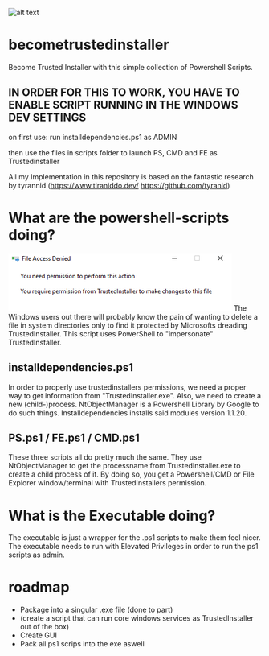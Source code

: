 ![alt text](https://github.com/realdcre/becometrustedinstaller/blob/main/assets/becometilogo-upscaled)



# becometrustedinstaller

Become Trusted Installer 
with this simple collection of Powershell Scripts.


## IN ORDER FOR THIS TO WORK, YOU HAVE TO ENABLE SCRIPT RUNNING IN THE WINDOWS DEV SETTINGS

on first use: run installdependencies.ps1 as ADMIN

then use the files in scripts folder to launch PS, CMD and FE as Trustedinstaller



All my Implementation in this repository is based on the fantastic research by tyrannid (https://www.tiraniddo.dev/  https://github.com/tyranid)



# What are the powershell-scripts doing?
![alt text](https://github.com/realdcre/becometrustedinstaller/blob/main/assets/trustedinstaller1.png)
The Windows users out there will probably know the pain of wanting to delete a file in system directories only to find it protected by Microsofts dreading TrustedInstaller.
This script uses PowerShell to "impersonate" TrustedInstaller. 

## installdependencies.ps1
In order to properly use trustedinstallers permissions, we need a proper way to get information from "TrustedInstaller.exe". Also, we need to create a new (child-)process. NtObjectManager is a Powershell Library by Google to do such things. Installdependencies installs said modules version 1.1.20.

## PS.ps1 / FE.ps1 / CMD.ps1
These three scripts all do pretty much the same. 
They use NtObjectManager to get the processname from TrustedInstaller.exe to create a child process of it. By doing so, you get a Powershell/CMD or File Explorer window/terminal with TrustedInstallers permission. 

# What is the Executable doing?
The executable is just a wrapper for the .ps1 scripts to make them feel nicer. The executable needs to run with Elevated Privileges in order to run the ps1 scripts as admin.


# roadmap
- Package into a singular .exe file (done to part)
- (create a script that can run core windows services as TrustedInstaller out of the box) 
- Create GUI
- Pack all ps1 scrips into the exe aswell